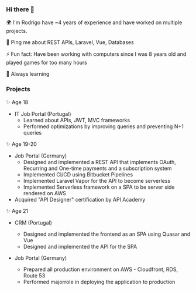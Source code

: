 ### Hi there 👋

🌍 I'm Rodrigo have ~4 years of experience and have worked on multiple projects. 

💬 Ping me about REST APIs, Laravel, Vue, Databases

⚡️ Fun fact: Have been working with computers since I was 8 years old and played games for too many hours

🌱 Always learning 

### Projects

✨ Age 18
- IT Job Portal (Portugal)
  - Learned about APIs, JWT, MVC frameworks
  - Performed optimizations by improving queries and preventing N+1 queries

✨ Age 19-20 
- Job Portal (Germany)
  - Designed and implemented a REST API that implements OAuth, Recurring and One-time payments and a subscription system
  - Implemented CI/CD using Bitbucket Pipelines
  - Implemented Laravel Vapor for the API to become serverless
  - Implemented Serverless framework on a SPA to be server side rendered on AWS
- Acquired "API Designer" certification by API Academy

✨ Age 21 
- CRM (Portugal)
  - Designed and implemented the frontend as an SPA using Quasar and Vue
  - Designed and implemented the API for the SPA

- Job Portal (Germany)
  - Prepared all production environment on AWS - Cloudfront, RDS, Route 53
  - Performed majorrole in deploying the application to production
